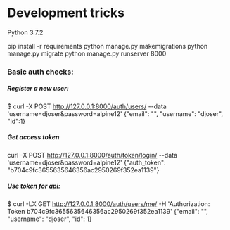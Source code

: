 # Development tricks
Python 3.7.2

pip install -r requirements
python manage.py makemigrations
python manage.py migrate
python manage.py runserver 8000


### Basic auth checks:
##### Register a new user:
$ curl -X POST http://127.0.0.1:8000/auth/users/ --data 'username=djoser&password=alpine12'
{"email": "", "username": "djoser", "id":1}
##### Get access token
curl -X POST http://127.0.0.1:8000/auth/token/login/ --data 'username=djoser&password=alpine12'
{"auth_token": "b704c9fc3655635646356ac2950269f352ea1139"}

##### Use token for api:
$ curl -LX GET http://127.0.0.1:8000/auth/users/me/ -H 'Authorization: Token b704c9fc3655635646356ac2950269f352ea1139'
{"email": "", "username": "djoser", "id": 1}
